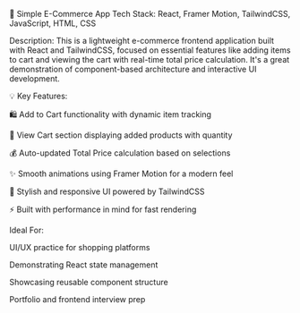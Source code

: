 🛒 Simple E-Commerce App
Tech Stack: React, Framer Motion, TailwindCSS, JavaScript, HTML, CSS

Description:
This is a lightweight e-commerce frontend application built with React and TailwindCSS, focused on essential features like adding items to cart and viewing the cart with real-time total price calculation. It's a great demonstration of component-based architecture and interactive UI development.

💡 Key Features:

🛍️ Add to Cart functionality with dynamic item tracking

🧾 View Cart section displaying added products with quantity

💰 Auto-updated Total Price calculation based on selections

✨ Smooth animations using Framer Motion for a modern feel

🎨 Stylish and responsive UI powered by TailwindCSS

⚡ Built with performance in mind for fast rendering

Ideal For:

UI/UX practice for shopping platforms

Demonstrating React state management

Showcasing reusable component structure

Portfolio and frontend interview prep

